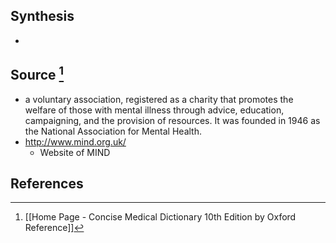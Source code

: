 ## Synthesis
- 
## Source [^1]
- a voluntary association, registered as a charity that promotes the welfare of those with mental illness through advice, education, campaigning, and the provision of resources. It was founded in 1946 as the National Association for Mental Health.
- http://www.mind.org.uk/
	- Website of MIND
## References

[^1]: [[Home Page - Concise Medical Dictionary 10th Edition by Oxford Reference]]
